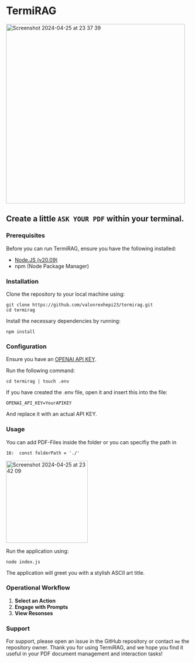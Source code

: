 # TermiRAG
<img width="488" alt="Screenshot 2024-04-25 at 23 37 39" src="https://github.com/valonrexhepi23/termirag/assets/92568217/ededa9a9-4ada-4774-bbbb-1580cbc40c64">

## Create a little `ASK YOUR PDF` within your terminal.
### Prerequisites
Before you can run TermiRAG, ensure you have the following installed:

- [Node.JS (v20.09)](https://nodejs.org/en/download)
- npm (Node Package Manager)

### Installation
Clone the repository to your local machine using:
```
git clone https://github.com/valonrexhepi23/termirag.git
cd termirag
```
Install the necessary dependencies by running:
```
npm install
```
### Configuration
Ensure you have an [OPENAI API KEY](https://www.maisieai.com/help/how-to-get-an-openai-api-key-for-chatgpt).

Run the following command:
```
cd termirag | touch .env
```
If you have created the .env file, open it and insert this into the file:
```
OPENAI_API_KEY=YourAPIKEY
```
And replace it with an actual API KEY.

### Usage
You can add PDF-Files inside the folder or you can specifiy the path in
```
16:  const folderPath = './'
```
<img width="223" alt="Screenshot 2024-04-25 at 23 42 09" src="https://github.com/valonrexhepi23/termirag/assets/92568217/d3bb8aa5-4914-419f-b67f-4212630342ea">

Run the application using:
```
node index.js
```
The application will greet you with a stylish ASCII art title.

### Operational Workflow
1. **Select an Action**
2. **Engage with Prompts**
3. **View Resonses**

### Support
For support, please open an issue in the GitHub repository or contact `me` the repository owner.
Thank you for using TermiRAG, and we hope you find it useful in your PDF document management and interaction tasks!
